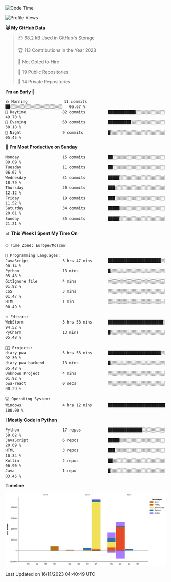 <!--START_SECTION:waka-->
![Code Time](http://img.shields.io/badge/Code%20Time-140%20hrs-blue)

![Profile Views](http://img.shields.io/badge/Profile%20Views-0-blue)

**🐱 My GitHub Data** 

> 📦 68.2 kB Used in GitHub's Storage 
 > 
> 🏆 113 Contributions in the Year 2023
 > 
> 🚫 Not Opted to Hire
 > 
> 📜 19 Public Repositories 
 > 
> 🔑 14 Private Repositories 
 > 
**I'm an Early 🐤** 

```text
🌞 Morning                11 commits          ██░░░░░░░░░░░░░░░░░░░░░░░   06.67 % 
🌆 Daytime                82 commits          ████████████░░░░░░░░░░░░░   49.70 % 
🌃 Evening                63 commits          ██████████░░░░░░░░░░░░░░░   38.18 % 
🌙 Night                  9 commits           █░░░░░░░░░░░░░░░░░░░░░░░░   05.45 % 
```
📅 **I'm Most Productive on Sunday** 

```text
Monday                   15 commits          ██░░░░░░░░░░░░░░░░░░░░░░░   09.09 % 
Tuesday                  11 commits          ██░░░░░░░░░░░░░░░░░░░░░░░   06.67 % 
Wednesday                31 commits          █████░░░░░░░░░░░░░░░░░░░░   18.79 % 
Thursday                 20 commits          ███░░░░░░░░░░░░░░░░░░░░░░   12.12 % 
Friday                   19 commits          ███░░░░░░░░░░░░░░░░░░░░░░   11.52 % 
Saturday                 34 commits          █████░░░░░░░░░░░░░░░░░░░░   20.61 % 
Sunday                   35 commits          █████░░░░░░░░░░░░░░░░░░░░   21.21 % 
```


📊 **This Week I Spent My Time On** 

```text
🕑︎ Time Zone: Europe/Moscow

💬 Programming Languages: 
JavaScript               3 hrs 47 mins       ███████████████████████░░   90.14 % 
Python                   13 mins             █░░░░░░░░░░░░░░░░░░░░░░░░   05.48 % 
GitIgnore file           4 mins              ░░░░░░░░░░░░░░░░░░░░░░░░░   01.92 % 
CSS                      3 mins              ░░░░░░░░░░░░░░░░░░░░░░░░░   01.47 % 
HTML                     1 min               ░░░░░░░░░░░░░░░░░░░░░░░░░   00.49 % 

🔥 Editors: 
WebStorm                 3 hrs 58 mins       ████████████████████████░   94.52 % 
PyCharm                  13 mins             █░░░░░░░░░░░░░░░░░░░░░░░░   05.48 % 

🐱‍💻 Projects: 
diary_pwa                3 hrs 53 mins       ███████████████████████░░   92.30 % 
diary_pwa_backend        13 mins             █░░░░░░░░░░░░░░░░░░░░░░░░   05.48 % 
Unknown Project          4 mins              ░░░░░░░░░░░░░░░░░░░░░░░░░   01.92 % 
pwa-react                0 secs              ░░░░░░░░░░░░░░░░░░░░░░░░░   00.29 % 

💻 Operating System: 
Windows                  4 hrs 12 mins       █████████████████████████   100.00 % 
```

**I Mostly Code in Python** 

```text
Python                   17 repos            ███████████████░░░░░░░░░░   58.62 % 
JavaScript               6 repos             █████░░░░░░░░░░░░░░░░░░░░   20.69 % 
HTML                     3 repos             ███░░░░░░░░░░░░░░░░░░░░░░   10.34 % 
Kotlin                   2 repos             ██░░░░░░░░░░░░░░░░░░░░░░░   06.90 % 
Java                     1 repo              █░░░░░░░░░░░░░░░░░░░░░░░░   03.45 % 
```



**Timeline**

![Lines of Code chart](https://raw.githubusercontent.com/Adlemex/Adlemex/main/assets/bar_graph.png)


 Last Updated on 16/11/2023 04:40:49 UTC
<!--END_SECTION:waka-->
